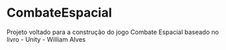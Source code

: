 # CombateEspacial
Projeto voltado para a construção do jogo Combate Espacial baseado no livro - Unity - William Alves
